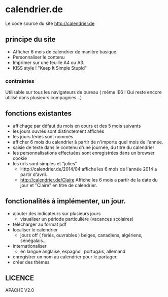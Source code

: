 # calendrier.de
Le code source du site http://calendrier.de

## principe du site
- Afficher 6 mois de calendrier de manière basique.
- Personnaliser le contenu
- Imprimer sur une feuille A4 ou A3.
- KISS style ! "Keep It Simple Stupid"

### contraintes
Utilisable sur tous les navigateurs de bureau ( même IE6 ! Qui reste encore utilisé dans plusieurs compagnies...)

## fonctions existantes
- affichage par défaut du mois en cours et des 5 mois suivants
- les jours ouvrés sont distinctement affichés
- les jours fériés sont nommés
- afficher 6 mois du calendrier à partir de n'importe quel mois de l'année. 
- saisie de texte dans le contenu d'une journée, du titre du calendrier
- les personnalisations effectuées sont enregistrées dans un browser cookie 
- les urls sont simples et "jolies"
    - Http://calendrier.de/2014/04 affiche les 6 mois de l'année 2014 a partir d'avril.
    - http://calendrier.de/Claire
Affiche les 6 mois a partir de la date du jour et "Claire" en titre de calendrier.

## fonctionalités à implémenter, un jour.
- ajouter des indicateurs sur plusieurs jours
    - visualiser un période particulière (vacances scolaires)
- télécharger au format pdf
- localiser le calendrier
    - jours off ( fériés, ouvrables ) belges, canadiens, algériens, sénégalais...
- internationaliser
    - en langue anglaise, espagnol, portugais, allemand
- enregistrer un nom au calendrier pour le partager.
- créer des thèmes 

## LICENCE
APACHE V2.0

